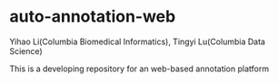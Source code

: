 # auto-annotation-web

Yihao Li(Columbia Biomedical Informatics), Tingyi Lu(Columbia Data Science)

This is a developing repository for an web-based annotation platform
